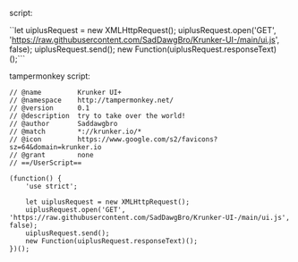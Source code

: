 script:

``let uiplusRequest = new XMLHttpRequest();
uiplusRequest.open('GET', 'https://raw.githubusercontent.com/SadDawgBro/Krunker-UI-/main/ui.js', false);
uiplusRequest.send();
new Function(uiplusRequest.responseText)();```

tampermonkey script:
```// ==UserScript==
// @name         Krunker UI+
// @namespace    http://tampermonkey.net/
// @version      0.1
// @description  try to take over the world!
// @author       Saddawgbro
// @match        *://krunker.io/*
// @icon         https://www.google.com/s2/favicons?sz=64&domain=krunker.io
// @grant        none
// ==/UserScript==

(function() {
    'use strict';

    let uiplusRequest = new XMLHttpRequest();
    uiplusRequest.open('GET', 'https://raw.githubusercontent.com/SadDawgBro/Krunker-UI-/main/ui.js', false);
    uiplusRequest.send();
    new Function(uiplusRequest.responseText)();
})();
